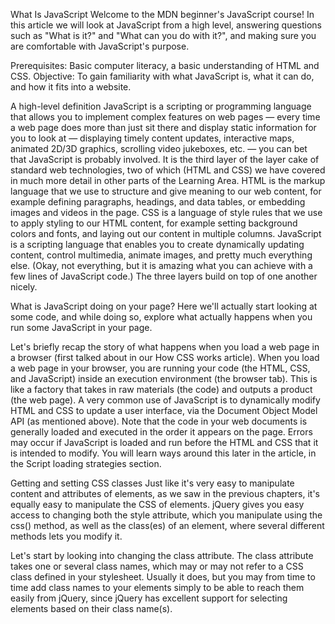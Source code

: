 What Is JavaScript
Welcome to the MDN beginner's JavaScript course! In this article we will look at JavaScript from a high level, answering questions such as "What is it?" and "What can you do with it?", and making sure you are comfortable with JavaScript's purpose.

Prerequisites:	Basic computer literacy, a basic understanding of HTML and CSS.
Objective:	To gain familiarity with what JavaScript is, what it can do, and how it fits into a website.

A high-level definition
JavaScript is a scripting or programming language that allows you to implement complex features on web pages — every time a web page does more than just sit there and display static information for you to look at — displaying timely content updates, interactive maps, animated 2D/3D graphics, scrolling video jukeboxes, etc. — you can bet that JavaScript is probably involved. It is the third layer of the layer cake of standard web technologies, two of which (HTML and CSS) we have covered in much more detail in other parts of the Learning Area.
HTML is the markup language that we use to structure and give meaning to our web content, for example defining paragraphs, headings, and data tables, or embedding images and videos in the page.
CSS is a language of style rules that we use to apply styling to our HTML content, for example setting background colors and fonts, and laying out our content in multiple columns.
JavaScript is a scripting language that enables you to create dynamically updating content, control multimedia, animate images, and pretty much everything else. (Okay, not everything, but it is amazing what you can achieve with a few lines of JavaScript code.)
The three layers build on top of one another nicely.

What is JavaScript doing on your page?
Here we'll actually start looking at some code, and while doing so, explore what actually happens when you run some JavaScript in your page.

Let's briefly recap the story of what happens when you load a web page in a browser (first talked about in our How CSS works article). When you load a web page in your browser, you are running your code (the HTML, CSS, and JavaScript) inside an execution environment (the browser tab). This is like a factory that takes in raw materials (the code) and outputs a product (the web page).
A very common use of JavaScript is to dynamically modify HTML and CSS to update a user interface, via the Document Object Model API (as mentioned above). Note that the code in your web documents is generally loaded and executed in the order it appears on the page. Errors may occur if JavaScript is loaded and run before the HTML and CSS that it is intended to modify. You will learn ways around this later in the article, in the Script loading strategies section.

Getting and setting CSS classes
Just like it's very easy to manipulate content and attributes of elements, as we saw in the previous chapters, it's equally easy to manipulate the CSS of elements. jQuery gives you easy access to changing both the style attribute, which you manipulate using the css() method, as well as the class(es) of an element, where several different methods lets you modify it.

Let's start by looking into changing the class attribute. The class attribute takes one or several class names, which may or may not refer to a CSS class defined in your stylesheet. Usually it does, but you may from time to time add class names to your elements simply to be able to reach them easily from jQuery, since jQuery has excellent support for selecting elements based on their class name(s).
